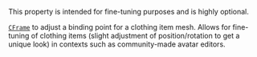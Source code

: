 This property is intended for fine-tuning purposes and is highly optional.

[`CFrame`](https://create.roblox.com/docs/reference/engine/datatypes/CFrame) to adjust a binding point for a clothing item mesh.
Allows for fine-tuning of clothing items (slight adjustment of
position/rotation to get a unique look) in contexts such as community-made
avatar editors.